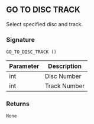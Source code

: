 ## GO TO DISC TRACK

Select specified disc and track.


### Signature

`GO_TO_DISC_TRACK ()`


| Parameter | Description |
| --- | --- |
| int | Disc Number |
| int | Track Number |


### Returns

`None`